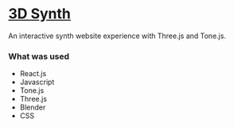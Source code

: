 # [3D Synth](https://d-synth.web.app/)

An interactive synth website experience with Three.js and Tone.js.

### What was used

- React.js
- Javascript
- Tone.js
- Three.js
- Blender
- CSS
